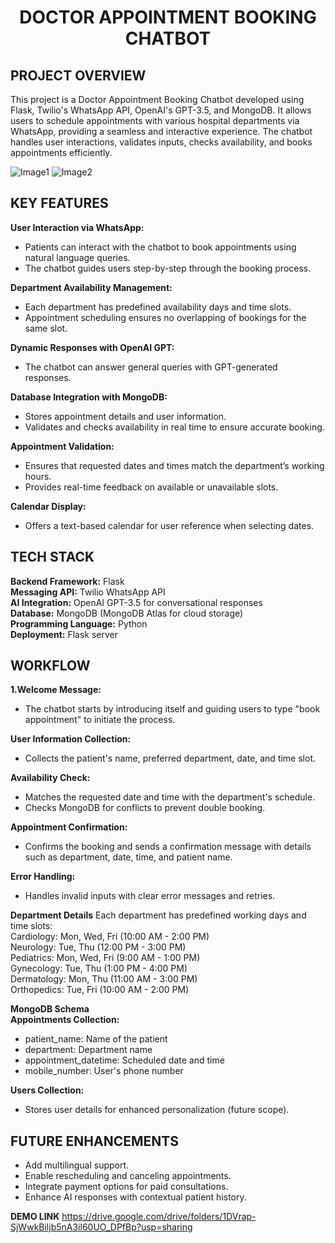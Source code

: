 <h1 align="center"> DOCTOR APPOINTMENT BOOKING CHATBOT </h1>  


**PROJECT OVERVIEW**
----------------------------------------------------------------------------------------------------------------------------------------------------------------------------------------------------------------
This project is a Doctor Appointment Booking Chatbot developed using Flask, Twilio's WhatsApp API, OpenAI's GPT-3.5, and MongoDB. It allows users to schedule appointments with various hospital departments via WhatsApp, providing a seamless and interactive experience. The chatbot handles user interactions, validates inputs, checks availability, and books appointments efficiently.

![Image1](https://github.com/user-attachments/assets/c3f0d056-0e24-4e3e-94de-8847ad3c891e)
![Image2](https://github.com/user-attachments/assets/87aa5ec0-5d4c-47b4-b38c-5989f8099dc3)


 
**KEY FEATURES** 
----------------------------------------------------------------------------------------------------------------------------------------------------------------------------------------------------------------
**User Interaction via WhatsApp:**
- Patients can interact with the chatbot to book appointments using natural language queries.
- The chatbot guides users step-by-step through the booking process.
  
**Department Availability Management:**  
- Each department has predefined availability days and time slots.  
- Appointment scheduling ensures no overlapping of bookings for the same slot.
  
**Dynamic Responses with OpenAI GPT:**  
- The chatbot can answer general queries with GPT-generated responses.
  
**Database Integration with MongoDB:**  
- Stores appointment details and user information.  
- Validates and checks availability in real time to ensure accurate booking.
  
**Appointment Validation:**  
- Ensures that requested dates and times match the department’s working hours.  
- Provides real-time feedback on available or unavailable slots.
  
**Calendar Display:**  
- Offers a text-based calendar for user reference when selecting dates.


   
**TECH STACK**
----------------------------------------------------------------------------------------------------------------------------------------------------------------------------------------------------------------
**Backend Framework:** Flask  
**Messaging API:** Twilio WhatsApp API  
**AI Integration:** OpenAI GPT-3.5 for conversational responses  
**Database:** MongoDB (MongoDB Atlas for cloud storage)  
**Programming Language:** Python  
**Deployment:** Flask server      



**WORKFLOW**  
----------------------------------------------------------------------------------------------------------------------------------------------------------------------------------------------------------------
**1.Welcome Message:**
- The chatbot starts by introducing itself and guiding users to type "book appointment" to initiate the process.
  
**User Information Collection:**  
- Collects the patient's name, preferred department, date, and time slot.
  
**Availability Check:**
- Matches the requested date and time with the department's schedule.  
- Checks MongoDB for conflicts to prevent double booking.
  
**Appointment Confirmation:**
- Confirms the booking and sends a confirmation message with details such as department, date, time, and patient name.  

**Error Handling:**
- Handles invalid inputs with clear error messages and retries.



**Department Details**
Each department has predefined working days and time slots:  
Cardiology: Mon, Wed, Fri (10:00 AM - 2:00 PM)  
Neurology: Tue, Thu (12:00 PM - 3:00 PM)  
Pediatrics: Mon, Wed, Fri (9:00 AM - 1:00 PM)  
Gynecology: Tue, Thu (1:00 PM - 4:00 PM)  
Dermatology: Mon, Thu (11:00 AM - 3:00 PM)  
Orthopedics: Tue, Fri (10:00 AM - 2:00 PM)  



**MongoDB Schema**  
**Appointments Collection:**
- patient_name: Name of the patient
- department: Department name
- appointment_datetime: Scheduled date and time
- mobile_number: User's phone number
       
**Users Collection:**  
- Stores user details for enhanced personalization (future scope).  



**FUTURE ENHANCEMENTS**  
----------------------------------------------------------------------------------------------------------------------------------------------------------------------------------------------------------------
- Add multilingual support.  
- Enable rescheduling and canceling appointments.  
- Integrate payment options for paid consultations.  
- Enhance AI responses with contextual patient history.
 
**DEMO LINK**
https://drive.google.com/drive/folders/1DVrap-SjWwkBiljb5nA3il60UO_DPfBp?usp=sharing
